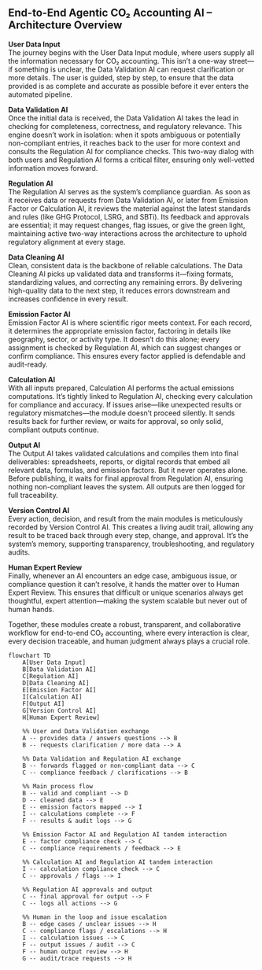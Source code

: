 ## End-to-End Agentic CO₂ Accounting AI – Architecture Overview

**User Data Input**  
The journey begins with the User Data Input module, where users supply all the information necessary for CO₂ accounting. This isn’t a one-way street—if something is unclear, the Data Validation AI can request clarification or more details. The user is guided, step by step, to ensure that the data provided is as complete and accurate as possible before it ever enters the automated pipeline.

**Data Validation AI**  
Once the initial data is received, the Data Validation AI takes the lead in checking for completeness, correctness, and regulatory relevance. This engine doesn’t work in isolation: when it spots ambiguous or potentially non-compliant entries, it reaches back to the user for more context and consults the Regulation AI for compliance checks. This two-way dialog with both users and Regulation AI forms a critical filter, ensuring only well-vetted information moves forward.

**Regulation AI**  
The Regulation AI serves as the system’s compliance guardian. As soon as it receives data or requests from Data Validation AI, or later from Emission Factor or Calculation AI, it reviews the material against the latest standards and rules (like GHG Protocol, LSRG, and SBTi). Its feedback and approvals are essential; it may request changes, flag issues, or give the green light, maintaining active two-way interactions across the architecture to uphold regulatory alignment at every stage.

**Data Cleaning AI**  
Clean, consistent data is the backbone of reliable calculations. The Data Cleaning AI picks up validated data and transforms it—fixing formats, standardizing values, and correcting any remaining errors. By delivering high-quality data to the next step, it reduces errors downstream and increases confidence in every result.

**Emission Factor AI**  
Emission Factor AI is where scientific rigor meets context. For each record, it determines the appropriate emission factor, factoring in details like geography, sector, or activity type. It doesn’t do this alone; every assignment is checked by Regulation AI, which can suggest changes or confirm compliance. This ensures every factor applied is defendable and audit-ready.

**Calculation AI**  
With all inputs prepared, Calculation AI performs the actual emissions computations. It’s tightly linked to Regulation AI, checking every calculation for compliance and accuracy. If issues arise—like unexpected results or regulatory mismatches—the module doesn’t proceed silently. It sends results back for further review, or waits for approval, so only solid, compliant outputs continue.

**Output AI**  
The Output AI takes validated calculations and compiles them into final deliverables: spreadsheets, reports, or digital records that embed all relevant data, formulas, and emission factors. But it never operates alone. Before publishing, it waits for final approval from Regulation AI, ensuring nothing non-compliant leaves the system. All outputs are then logged for full traceability.

**Version Control AI**  
Every action, decision, and result from the main modules is meticulously recorded by Version Control AI. This creates a living audit trail, allowing any result to be traced back through every step, change, and approval. It’s the system’s memory, supporting transparency, troubleshooting, and regulatory audits.

**Human Expert Review**  
Finally, whenever an AI encounters an edge case, ambiguous issue, or compliance question it can’t resolve, it hands the matter over to Human Expert Review. This ensures that difficult or unique scenarios always get thoughtful, expert attention—making the system scalable but never out of human hands.

Together, these modules create a robust, transparent, and collaborative workflow for end-to-end CO₂ accounting, where every interaction is clear, every decision traceable, and human judgment always plays a crucial role.






```mermaid
flowchart TD
    A[User Data Input]
    B[Data Validation AI]
    C[Regulation AI]
    D[Data Cleaning AI]
    E[Emission Factor AI]
    I[Calculation AI]
    F[Output AI]
    G[Version Control AI]
    H[Human Expert Review]

    %% User and Data Validation exchange
    A -- provides data / answers questions --> B
    B -- requests clarification / more data --> A

    %% Data Validation and Regulation AI exchange
    B -- forwards flagged or non-compliant data --> C
    C -- compliance feedback / clarifications --> B

    %% Main process flow
    B -- valid and compliant --> D
    D -- cleaned data --> E
    E -- emission factors mapped --> I
    I -- calculations complete --> F
    F -- results & audit logs --> G

    %% Emission Factor AI and Regulation AI tandem interaction
    E -- factor compliance check --> C
    C -- compliance requirements / feedback --> E

    %% Calculation AI and Regulation AI tandem interaction
    I -- calculation compliance check --> C
    C -- approvals / flags --> I

    %% Regulation AI approvals and output
    C -- final approval for output --> F
    C -- logs all actions --> G

    %% Human in the loop and issue escalation
    B -- edge cases / unclear issues --> H
    C -- compliance flags / escalations --> H
    I -- calculation issues --> C
    F -- output issues / audit --> C
    F -- human output review --> H
    G -- audit/trace requests --> H
```
